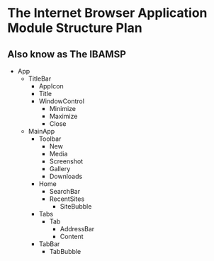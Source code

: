 
# The Internet Browser Application Module Structure Plan
## Also know as The IBAMSP

- App
    - TitleBar
        - AppIcon
        - Title
        - WindowControl
            - Minimize
            - Maximize
            - Close
    - MainApp
        - Toolbar
            - New
            - Media
            - Screenshot
            - Gallery
            - Downloads
        - Home
            - SearchBar
            - RecentSites
                - SiteBubble
        - Tabs
            - Tab
                - AddressBar
                - Content
        - TabBar
            - TabBubble